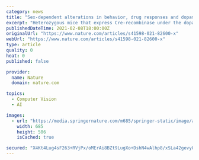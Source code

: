 ```yaml
---
category: news
title: "Sex-dependent alterations in behavior, drug responses and dopamine transporter expression in heterozygous DAT-Cre mice"
excerpt: "Heterozygous mice that express Cre-recombinase under the dopamine transporter promoter (DAT-Cre knock in mice, or KI) are widely used for targeting midbrain dopamine neurons, under the assumption that their constitutive physiology is not affected."
publishedDateTime: 2021-02-08T18:00:00Z
originalUrl: "https://www.nature.com/articles/s41598-021-82600-x"
webUrl: "https://www.nature.com/articles/s41598-021-82600-x"
type: article
quality: 0
heat: 0
published: false

provider:
  name: Nature
  domain: nature.com

topics:
  - Computer Vision
  - AI

images:
  - url: "https://media.springernature.com/m685/springer-static/image/art%3A10.1038%2Fs41598-021-82600-x/MediaObjects/41598_2021_82600_Fig1_HTML.png"
    width: 685
    height: 506
    isCached: true

secured: "X4Kt4Lug4sF263+RVjPx/oMErAi8BZt9LugXo+DshN4wAlhp8/xSLa42gevyQdtUhqqp2+lKkBW9PfCy3wZFTlp0GAS/NYD0IorxWNxS8mm04+izE4HwCfK7uGDULN2fnpRPraAx+syrOrZUCYKQEBDvEoF9fJzpPsFRhtuGyZSLF9uEIAAgvqkFaoqvcqDUQr2QHVaF+u0R8mi0Wl0epoc9wDS2VAv1bM95oqR13x5EExj2LLeSEjRwer/2dv3gHui6P8QsqUXFGhWedHvp90ylCt6xaOaFDlY86NvxL1LkIGqf4GkH+ZQBwLGDHpQIB8ohkB1OY30LxyNhH9JPVrhYl68BxVO9TtQIwR3MjqE=;cuEOXzksOjWh5toT+6z/Tg=="
---
```


